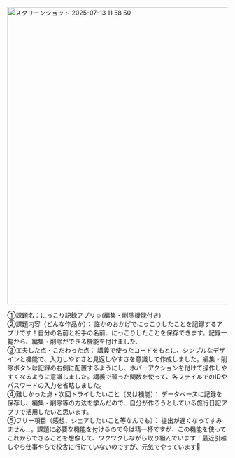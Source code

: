 
<img width="1208" height="678" alt="スクリーンショット 2025-07-13 11 58 50" src="https://github.com/user-attachments/assets/2932b5f2-ccd4-4b8b-bdc8-28e4aa87b4ca" />

①課題名：にっこり記録アプリ☺︎(編集・削除機能付き)  <br>
②課題内容（どんな作品か）： 誰かのおかげでにっこりしたことを記録するアプリです！自分の名前と相手の名前、にっこりしたことを保存できます。記録一覧から、編集・削除ができる機能を付けました.<br>
③工夫した点・こだわった点： 講義で使ったコードをもとに、シンプルなデザインと機能で、入力しやすさと見返しやすさを意識して作成しました。編集・削除ボタンは記録の右側に配置するようにし、ホバーアクションを付けて操作しやすくなるように意識しました。講義で習った関数を使って、各ファイルでのIDやパスワードの入力を省略しました。 <br>
④難しかった点・次回トライしたいこと（又は機能）： データベースに記録を保存し、編集・削除等の方法を学んだので、自分が作ろうとしている旅行日記アプリで活用したいと思います。<br>
⑤フリー項目（感想、シェアしたいこと等なんでも）： 提出が遅くなってすみません…。課題に必要な機能を付けるので今は精一杯ですが、この機能を使ってこれからできることを想像して、ワクワクしながら取り組んでいます！最近引越しやら仕事やらで校舎に行けていないのですが、元気でやってい ます💪  
